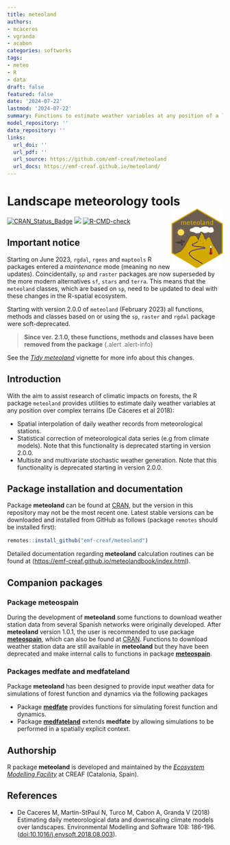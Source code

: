 ```yaml
---
title: meteoland
authors:
- mcaceres
- vgranda
- acabon
categories: softworks
tags:
- meteo
- R
- data
draft: false
featured: false
date: '2024-07-22'
lastmod: '2024-07-22'
summary: Functions to estimate weather variables at any position of a landscape
model_repository: ''
data_repository: ''
links:
  url_doi: ''
  url_pdf: ''
  url_source: https://github.com/emf-creaf/meteoland
  url_docs: https://emf-creaf.github.io/meteoland/
---
```

# Landscape meteorology tools <a href="https://emf-creaf.github.io/meteoland/"><img src="logo.png" align="right" height="139" alt="meteoland website" /></a>

[![CRAN\_Status\_Badge](http://www.r-pkg.org/badges/version/meteoland)](https://cran.r-project.org/package=meteoland)
[![](https://cranlogs.r-pkg.org/badges/meteoland)](https://cran.rstudio.com/web/packages/meteoland/index.html)
[![R-CMD-check](https://github.com/emf-creaf/meteoland/workflows/R-CMD-check/badge.svg)](https://github.com/emf-creaf/meteoland/actions)

## Important notice

Starting on June 2023, `rgdal`, `rgeos` and `maptools` R packages
entered a *maintenance* mode (meaning no new updates). Coincidentally,
`sp` and `raster` packages are now superseded by the more modern
alternatives `sf`, `stars` and `terra`. This means that the `meteoland`
classes, which are based on `sp`, need to be updated to deal with these
changes in the R-spatial ecosystem.

Starting with version 2.0.0 of `meteoland` (February 2023) all
functions, methods and classes based on or using the `sp`, `raster` and
`rgdal` package were soft-deprecated.

> **Since ver. 2.1.0, these functions, methods and classes have been
> removed from the package**
{.alert .alert-info}

See the [*Tidy
meteoland*](https://emf-creaf.github.io/meteoland/articles/tidy-meteoland.html)
vignette for more info about this changes.

## Introduction

With the aim to assist research of climatic impacts on forests, the R
package `meteoland` provides utilities to estimate daily weather
variables at any position over complex terrains (De Cáceres et al 2018):

  - Spatial interpolation of daily weather records from meteorological
    stations.
  - Statistical correction of meteorological data series (e.g from
    climate models). Note that this functionality is deprecated starting
    in version 2.0.0.
  - Multisite and multivariate stochastic weather generation. Note that
    this functionality is deprecated starting in version 2.0.0.

## Package installation and documentation

Package **meteoland** can be found at
[CRAN](https://cran.r-project.org/), but the version in this repository
may not be the most recent one. Latest stable versions can be downloaded
and installed from GitHub as follows (package `remotes` should be
installed first):

``` r
remotes::install_github("emf-creaf/meteoland")
```

Detailed documentation regarding **meteoland** calculation routines can
be found at (<https://emf-creaf.github.io/meteolandbook/index.html>).

## Companion packages

### Package meteospain

During the development of **meteoland** some functions to download
weather station data from several Spanish networks were originally
developed. After **meteoland** version 1.0.1, the user is recommended to
use package [**meteospain**](https://emf-creaf.github.io/meteospain/),
which can also be found at
[CRAN](https://cran.rstudio.com/web/packages/meteospain/index.html).
Functions to download weather station data are still available in
**meteoland** but they have been deprecated and make internal calls to
functions in package
[**meteospain**](https://emf-creaf.github.io/meteospain/).

### Packages medfate and medfateland

Package **meteoland** has been designed to provide input weather data
for simulations of forest function and dynamics via the following
packages

  - Package [**medfate**](https://emf-creaf.github.io/medfate) provides
    functions for simulating forest function and dynamics.
  - Package [**medfateland**](https://emf-creaf.github.io/medfateland)
    extends **medfate** by allowing simulations to be performed in a
    spatially explicit context.

## Authorship

R package **meteoland** is developed and maintained by the [*Ecosystem
Modelling Facility*](https://emf.creaf.cat) at CREAF (Catalonia, Spain).

## References

  - De Caceres M, Martin-StPaul N, Turco M, Cabon A, Granda V (2018)
    Estimating daily meteorological data and downscaling climate models
    over landscapes. Environmental Modelling and Software 108: 186-196.
    (<doi:10.1016/j.envsoft.2018.08.003>).
